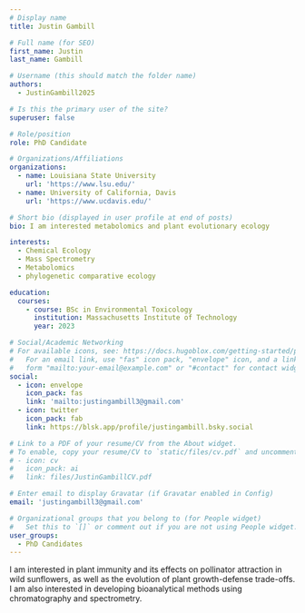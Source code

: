 ```yaml
---
# Display name
title: Justin Gambill 

# Full name (for SEO)
first_name: Justin
last_name: Gambill

# Username (this should match the folder name)
authors:
  - JustinGambill2025

# Is this the primary user of the site?
superuser: false

# Role/position
role: PhD Candidate

# Organizations/Affiliations
organizations:
  - name: Louisiana State University
    url: 'https://www.lsu.edu/'
  - name: University of California, Davis
    url: 'https://www.ucdavis.edu/'

# Short bio (displayed in user profile at end of posts)
bio: I am interested metabolomics and plant evolutionary ecology 

interests:
  - Chemical Ecology
  - Mass Spectrometry
  - Metabolomics
  - phylogenetic comparative ecology

education:
  courses:
    - course: BSc in Environmental Toxicology
      institution: Massachusetts Institute of Technology
      year: 2023

# Social/Academic Networking
# For available icons, see: https://docs.hugoblox.com/getting-started/page-builder/#icons
#   For an email link, use "fas" icon pack, "envelope" icon, and a link in the
#   form "mailto:your-email@example.com" or "#contact" for contact widget.
social:
  - icon: envelope
    icon_pack: fas
    link: 'mailto:justingambill3@gmail.com'
  - icon: twitter
    icon_pack: fab
    link: https://blsk.app/profile/justingambill.bsky.social

# Link to a PDF of your resume/CV from the About widget.
# To enable, copy your resume/CV to `static/files/cv.pdf` and uncomment the lines below.
# - icon: cv
#   icon_pack: ai
#   link: files/JustinGambillCV.pdf

# Enter email to display Gravatar (if Gravatar enabled in Config)
email: 'justingambill3@gmail.com'

# Organizational groups that you belong to (for People widget)
#   Set this to `[]` or comment out if you are not using People widget.
user_groups:
  - PhD Candidates
---
```


 I am interested in plant immunity and its effects on pollinator attraction in wild sunflowers, 
as well as the evolution of plant growth-defense trade-offs. I am also interested in developing 
bioanalytical methods using chromatography and spectrometry. 

